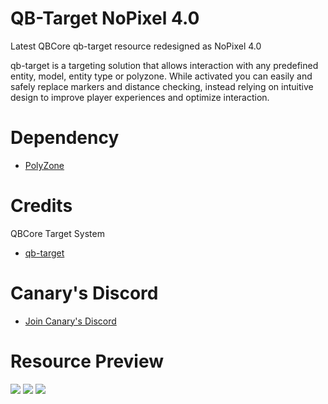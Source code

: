 <h1> QB-Target NoPixel 4.0 </h1> 

<p>Latest QBCore qb-target resource redesigned as NoPixel 4.0 <p>

<p>qb-target is a targeting solution that allows interaction with any predefined entity, model, entity type or polyzone. While activated you can easily and safely replace markers and distance checking, instead relying on intuitive design to improve player experiences and optimize interaction.<p>

<h1>Dependency</h1>
<ul>
  <li>
    <a href="https://github.com/qbcore-framework/qb-target">PolyZone</a>
  </li>
</ul>
 

<h1>Credits</h1>
<p>QBCore Target System</p>
<ul>
  <li>
     <a href="https://github.com/qbcore-framework/qb-target">qb-target</a>
  </li>
</ul>

<h1>Canary's Discord</h1>
<ul>
  <li>
     <a href="https://discord.gg/Veqh7pkTMm">Join Canary's Discord</a>
  </li>
</ul>

<h1>Resource Preview</h1>
<img src="https://media.discordapp.net/attachments/1197278089756020886/1201590741017841674/image.png">
<img src="https://media.discordapp.net/attachments/1180729025665171530/1203074231298957362/image.png">
<img src="https://media.discordapp.net/attachments/1180729025665171530/1203074156615307334/image.png">
